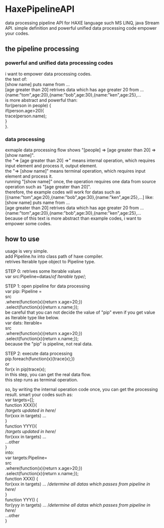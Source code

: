 # HaxePipelineAPI
data processing pipeline API for HAXE language such MS LINQ, java Stream API.
simple definition and powerful unified data processing code empower your codes.  

## the pipeline processing
### powerful and unified data processing codes
i want to empower data processing codes.  
the text of:   
[show name] puts name from ...  
[age greater than 20] retrives data which has age greater 20 from ...  
{name:"tom",age:20},{name:"bob",age:30},{name:"ken",age:25},...  
is more abstract and powerful than:  
for(person in people) {  
    if(person.age>20){  
        trace(person.name);  
    }  
}.  
### data processing
exmaple data processing flow shows "[people] => [age greater than 20] => [show name]".  
the "=> [age greater than 20] =>" means internal operation, which requires input element and process it, output element.  
the "=> [show name]" means terminal operation, which requires input element and process it.  
running "[show name]" once, the operation requires one data from source operation such as "[age greater than 20]".  
therefore, the example codes will work for datas such as [{name:"tom",age:20},{name:"bob",age:30},{name:"ken",age:25},...] like:  
[show name] puts name from ...  
[age greater than 20] retrives data which has age greater 20 from ...  
{name:"tom",age:20},{name:"bob",age:30},{name:"ken",age:25},...  
because of this text is more abstract than example codes, i want to empower some codes.  

## how to use
usage is very simple.  
add Pipeline.hx into class path of haxe compiler.  
retrives Iterable type object to Pipeline type.  

STEP 0: retrives some Iterable values  
var src:Pipeline<Dynamic>=datas/*of Iterable type*/;  

STEP 1: open pipeline for data processing  
var pip: Pipeline<String> =  
    src  
    .where(function(x){return x.age>20;})  
    .select(function(x){return x.name;});  
be careful that you can not decide the value of "pip" even if you get value as Iterable type like below.  
var dats: Iterable<String>=  
    src  
    .where(function(x){return x.age>20;})  
    .select(function(x){return x.name;});  
because the "pip" is pipeline, not real data.  

STEP 2: execute data processing  
pip.foreach(function(x){trace(x);})   
or  
for(x in pip)trace(x);  
in this step, you can get the real data flow.  
this step runs as terminal operation.  

so, by writing the internal operation code once, you can get the processing result.
smart your codes such as:  
var targets=[];  
function XXX(){  
    /*targets updated in here*/  
    for(xxx in targets) ...  
}  
function YYY(){  
    /*targets updated in here*/  
    for(xxx in targets) ...  
    ...other  
}  
into:  
var targets:Pipeline<Dynamic>=  
    src  
    .where(function(x){return x.age>20;})  
    .select(function(x){return x.name;});  
function XXX() {  
    for(xxx in targets) ... /*determine all datas which passes from pipeline in here*/  
}  
function YYY() {  
    for(yyy in targets) ... /*determine all datas which passes from pipeline in here*/  
    ...other  
}  
